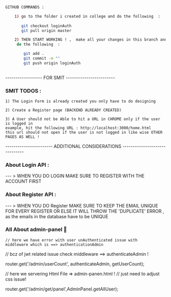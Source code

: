 

```bash 

GITHUB COMMANDS :

    1) go to the folder i created in college and do the following  : 
       
       git checkout loginAuth
       git pull origin master

    2) THEN START WORKING ! ,  make all your changes in this branch and once you are done, 
     do the following  : 

        git add .
        git commit -m ""
        git push origin loginAuth
        
```

------------------ FOR SMIT ------------------------

### SMIT TODOS : 

    1) The Login Form is already created you only have to do designing
    
    2) Create a Register page (BACKEND ALREADY CREATED)
    
    3) A User should not be Able to hit a URL in CHROME only if the user is logged in 
    example, hit the following URL : http://localhost:3000/home.html 
    this url should not open if the user is not logged in like wise OTHER PAGES AS WELL ! 


----------------------- ADDITIONAL CONSIDERATIONS ------------------------------

### About Login API : 

   --- >  WHEN YOU DO LOGIN MAKE SURE TO REGISTER WITH THE ACCOUNT FIRST

### About Register API : 

   --- >  WHEN YOU DO Register MAKE SURE TO KEEP THE EMAIL UNIQUE FOR EVERY REGISTER OR ELSE IT WILL THROW THE 'DUPLICATE' ERROR , as the emails in the database have to be UNIQUE 

### All About admin-panel 🐛

<!-- check controller we have 2 files of controller  -->
<!-- controllers ==> AdminController.js and adminpanel.js -->

<!-- check middleware we have ==> authenticationAdmin -->
    // here we have error with user unAuthenticated issue with          middleware which is ==> authenticationAdmin
   // bcz of jwt related issue check middleware ==> authenticateAdmin !

<!-- if we solve above issue we can handle this route for front-end -->
router.get('/admin/userCount', authenticateAdmin, getUserCount);

<!-- now for css issue ! -->
// here we servering Html File =>  admin-panen.html !
// just need to adjust css issue!

<!-- we are serving admin-panel.html on this route check router -->
router.get('/admin/get/panel',AdminPanel.getAllUser);